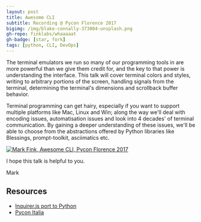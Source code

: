 ```yaml
---
layout: post
title: Awesome CLI
subtitle: Recording @ Pycon Florence 2017
bigimg: /img/blake-connally-373084-unsplash.png
gh-repo: finklabs/whaaaaat
gh-badge: [star, fork]
tags: [python, CLI, DevOps]
---
```


The terminal emulators we run so many of our programming tools in are more powerful than we give them credit for, and the key to that power is understanding the interface. This talk will cover terminal colors and styles, writing to arbitrary portions of the screen, handling signals from the terminal, determining the terminal's dimensions and scrollback buffer behavior.

Terminal programming can get hairy, especially if you want to support multiple platforms like Mac, Linux and Win; along the way we'll deal with encoding issues, automatisation issues and look into 4 decades' of terminal communication. By gaining a deeper understanding of these issues, we'll be able to choose from the abstractions offered by Python libraries like Blessings, prompt-toolkit, asciimatics etc.

[![Mark Fink, Awesome CLI, Pycon Florence 2017](https://img.youtube.com/vi/Y3aoqqFmc70/0.jpg)](https://www.youtube.com/watch?v=Y3aoqqFmc70)


I hope this talk is helpful to you.

Mark


## Resources

* [Inquirer.js port to Python](https://github.com/finklabs/whaaaaat)
* [Pycon Italia](https://www.youtube.com/channel/UCOyJ9ritUBmjXhoRXOFahJA)
